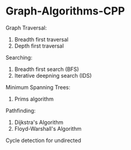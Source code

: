 # Graph-Algorithms-CPP

Graph Traversal:
1. Breadth first traversal
2. Depth first traversal

Searching:
1. Breadth first search (BFS)
2. Iterative deepning search (IDS)

Minimum Spanning Trees:
1. Prims algorithm

Pathfinding:
1. Dijkstra's Algorithm
2. Floyd-Warshall's Algorithm

Cycle detection for undirected 
